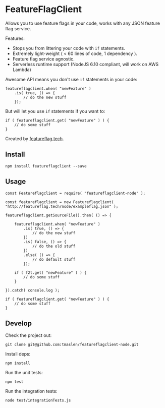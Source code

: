 # FeatureFlagClient

Allows you to use feature flags in your code, works with any JSON feature flag service.

Features:

 * Stops you from littering your code with `if` statements.
 * Extremely light-weight ( < 60 lines of code, 1 dependency ).
 * Feature flag service agnostic.
 * Serverless runtime support (NodeJS 6.10 compliant, will work on AWS Lambda)

Awesome API means you don't use `if` statements in your code:

```
featureflagclient.when( "newFeature" )
	.is( true, () => {
		// do the new stuff
	});
```

But will let you use `if` statements if you want to:

```
if ( featureflagclient.get( "newFeature" ) ) {
	// do some stuff
}
```

Created by [featureflag.tech](https://featureflag.tech).

## Install

```
npm install featureflagclient --save
```

## Usage

```
const Featureflagclient = require( "featureflagclient-node" );

const featureflagclient = new Featureflagclient( "http://featureflag.tech/node/exampleflag.json" );

featureflagclient.getSourceFile().then( () => {

	featureflagclient.when( "newFeature" )
		.is( true, () => {
			// do the new stuff
		})
		.is( false, () => {
			// do the old stuff
		})
		.else( () => {
			// do default stuff
		});

	if ( f2t.get( "newFeature" ) ) {
		// do some stuff
	}

}).catch( console.log );

if ( featureflagclient.get( "newFeature" ) ) {
	// do some stuff
}

```

## Develop

Check the project out:

```
git clone git@github.com:tmaslen/featureflagclient-node.git
```

Install deps:

```
npm install
```

Run the unit tests:

```
npm test
```

Run the integration tests:

```
node test/integrationTests.js
```